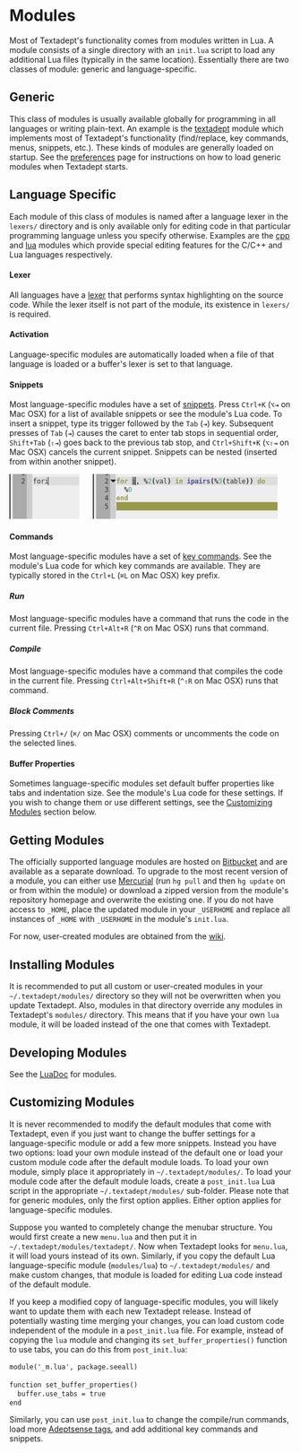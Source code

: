 # Modules

Most of Textadept's functionality comes from modules written in Lua. A module
consists of a single directory with an `init.lua` script to load any additional
Lua files (typically in the same location). Essentially there are two classes of
module: generic and language-specific.

## Generic

This class of modules is usually available globally for programming in all
languages or writing plain-text. An example is the
[textadept](../modules/_m.textadept.html) module which implements most of
Textadept's functionality (find/replace, key commands, menus, snippets, etc.).
These kinds of modules are generally loaded on startup. See the
[preferences](9_Preferences.html#user_init) page for instructions on how to load
generic modules when Textadept starts.

## Language Specific

Each module of this class of modules is named after a language lexer in the
`lexers/` directory and is only available only for editing code in that
particular programming language unless you specify otherwise. Examples are the
[cpp](../modules/_m.cpp.html) and [lua](../modules/_m.lua.html) modules which
provide special editing features for the C/C++ and Lua languages respectively.

#### Lexer

All languages have a [lexer](../modules/lexer.html) that performs syntax
highlighting on the source code. While the lexer itself is not part of the
module, its existence in `lexers/` is required.

#### Activation

Language-specific modules are automatically loaded when a file of that language
is loaded or a buffer's lexer is set to that language.

#### Snippets

Most language-specific modules have a set of
[snippets](../modules/_m.textadept.snippets.html). Press `Ctrl+K` (`⌥⇥` on Mac
OSX) for a list of available snippets or see the module's Lua code. To insert a
snippet, type its trigger followed by the `Tab` (`⇥`) key. Subsequent presses of
`Tab` (`⇥`) causes the caret to enter tab stops in sequential order, `Shift+Tab`
(`⇧⇥`) goes back to the previous tab stop, and `Ctrl+Shift+K` (`⌥⇧⇥` on Mac OSX)
cancels the current snippet. Snippets can be nested (inserted from within
another snippet).

![Snippet](images/snippet.png)
&nbsp;&nbsp;&nbsp;&nbsp;
![Snippet Expanded](images/snippet2.png)

#### Commands

Most language-specific modules have a set of [key
commands](../modules/_m.textadept.keys.html). See the module's Lua code for
which key commands are available. They are typically stored in the `Ctrl+L`
(`⌘L` on Mac OSX) key prefix.

##### Run

Most language-specific modules have a command that runs the code in the current
file. Pressing `Ctrl+Alt+R` (`^R` on Mac OSX) runs that command.

##### Compile

Most language-specific modules have a command that compiles the code in the
current file. Pressing `Ctrl+Alt+Shift+R` (`^⇧R` on Mac OSX) runs that command.

##### Block Comments

Pressing `Ctrl+/` (`⌘/` on Mac OSX) comments or uncomments the code on the
selected lines.

#### Buffer Properties

Sometimes language-specific modules set default buffer properties like tabs and
indentation size. See the module's Lua code for these settings. If you wish to
change them or use different settings, see the
[Customizing Modules](#customizing_modules) section below.

## Getting Modules

The officially supported language modules are hosted on
[Bitbucket](https://bitbucket.org/mitchell) and are available as a separate
download. To upgrade to the most recent version of a module, you can either use
[Mercurial](http://mercurial.selenic.com) (run `hg pull` and then `hg update` on
or from within the module) or download a zipped version from the module's
repository homepage and overwrite the existing one. If you do not have access to
`_HOME`, place the updated module in your `_USERHOME` and replace all instances
of `_HOME` with `_USERHOME` in the module's `init.lua`.

For now, user-created modules are obtained from the
[wiki](http://caladbolg.net/textadeptwiki).

## Installing Modules

It is recommended to put all custom or user-created modules in your
`~/.textadept/modules/` directory so they will not be overwritten when you
update Textadept. Also, modules in that directory override any modules in
Textadept's  `modules/` directory. This means that if you have your own `lua`
module, it will be loaded instead of the one that comes with Textadept.

## Developing Modules

See the [LuaDoc](../modules/_m.html) for modules.

## Customizing Modules

It is never recommended to modify the default modules that come with Textadept,
even if you just want to change the buffer settings for a language-specific
module or add a few more snippets. Instead you have two options: load your own
module instead of the default one or load your custom module code after the
default module loads. To load your own module, simply place it appropriately in
`~/.textadept/modules/`. To load your module code after the default module
loads, create a `post_init.lua` Lua script in the appropriate
`~/.textadept/modules/` sub-folder. Please note that for generic modules, only
the first option applies. Either option applies for language-specific modules.

Suppose you wanted to completely change the menubar structure. You would first
create a new `menu.lua` and then put it in `~/.textadept/modules/textadept/`.
Now when Textadept looks for `menu.lua`, it will load yours instead of its own.
Similarly, if you copy the default Lua language-specific module (`modules/lua`)
to `~/.textadept/modules/` and make custom changes, that module is loaded for
editing Lua code instead of the default module.

If you keep a modified copy of language-specific modules, you will likely want
to update them with each new Textadept release. Instead of potentially wasting
time merging your changes, you can load custom code independent of the module in
a `post_init.lua` file. For example, instead of copying the `lua` module and
changing its `set_buffer_properties()` function to use tabs, you can do this
from `post_init.lua`:

    module('_m.lua', package.seeall)

    function set_buffer_properties()
      buffer.use_tabs = true
    end

Similarly, you can use `post_init.lua` to change the compile/run commands, load
more [Adeptsense tags](../modules/_m.textadept.adeptsense.html#load_ctags), and
add additional key commands and snippets.
